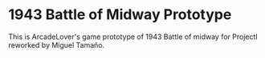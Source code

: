 # 1943 Battle of Midway Prototype
This is ArcadeLover's game prototype of 1943 Battle of midway for ProjectI reworked by Miguel Tamaño.
